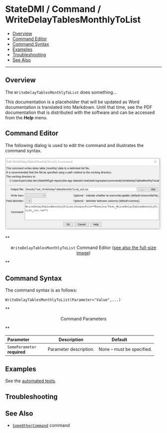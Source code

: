 # StateDMI / Command / WriteDelayTablesMonthlyToList #

* [Overview](#overview)
* [Command Editor](#command-editor)
* [Command Syntax](#command-syntax)
* [Examples](#examples)
* [Troubleshooting](#troubleshooting)
* [See Also](#see-also)

-------------------------

## Overview ##

The `WriteDelayTablesMonthlyToList` does something...

This documentation is a placeholder that will be updated as Word documentation is translated into Markdown.
Until that time, see the PDF documentation that is distributed with the software and can be accessed
from the ***Help*** menu.

## Command Editor ##

The following dialog is used to edit the command and illustrates the command syntax.

![WriteDelayTablesMonthlyToList](WriteDelayTablesMonthlyToList.png)

**<p style="text-align: center;">
`WriteDelayTablesMonthlyToList` Command Editor (<a href="../WriteDelayTablesMonthlyToList.png">see also the full-size image</a>)
</p>**

## Command Syntax ##

The command syntax is as follows:

```text
WriteDelayTablesMonthlyToList(Parameter="Value",...)
```
**<p style="text-align: center;">
Command Parameters
</p>**

| **Parameter**&nbsp;&nbsp;&nbsp;&nbsp;&nbsp;&nbsp;&nbsp;&nbsp;&nbsp;&nbsp;&nbsp;&nbsp; | **Description** | **Default**&nbsp;&nbsp;&nbsp;&nbsp;&nbsp;&nbsp;&nbsp;&nbsp;&nbsp;&nbsp; |
| --------------|-----------------|----------------- |
|`SomeParameter`<br>**required**|Parameter description.|None – must be specified.|

## Examples ##

See the [automated tests](https://github.com/OpenWaterFoundation/cdss-app-statedmi-main/tree/master/test/regression/commands/WriteDelayTablesMonthlyToList).

## Troubleshooting ##

## See Also ##

* [`SomeOtherCommand`](../SomeOtherCommand/SomeOtherCommand) command
